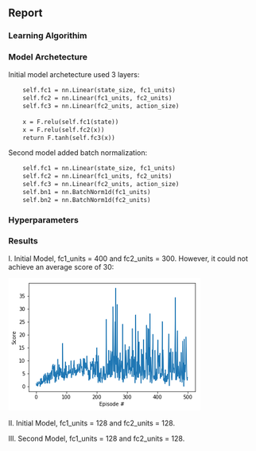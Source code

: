 ## Report

### Learning Algorithim

### Model Archetecture

Initial model archetecture used 3 layers:

        self.fc1 = nn.Linear(state_size, fc1_units)
        self.fc2 = nn.Linear(fc1_units, fc2_units)
        self.fc3 = nn.Linear(fc2_units, action_size)
        
        x = F.relu(self.fc1(state))
        x = F.relu(self.fc2(x))
        return F.tanh(self.fc3(x))
        
Second model added batch normalization:

        self.fc1 = nn.Linear(state_size, fc1_units)
        self.fc2 = nn.Linear(fc1_units, fc2_units)
        self.fc3 = nn.Linear(fc2_units, action_size)
        self.bn1 = nn.BatchNorm1d(fc1_units)
        self.bn2 = nn.BatchNorm1d(fc2_units)
        
### Hyperparameters

### Results

I.  Initial Model, fc1_units = 400 and fc2_units = 300.  However, it could not achieve an average score of 30:

![alt text](first_attempt.png "Result I")

II.  Initial Model, fc1_units = 128 and fc2_units = 128.

III.  Second Model, fc1_units = 128 and fc2_units = 128.
